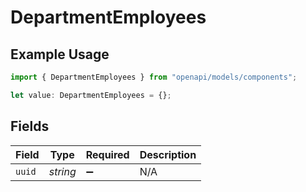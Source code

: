 # DepartmentEmployees

## Example Usage

```typescript
import { DepartmentEmployees } from "openapi/models/components";

let value: DepartmentEmployees = {};
```

## Fields

| Field              | Type               | Required           | Description        |
| ------------------ | ------------------ | ------------------ | ------------------ |
| `uuid`             | *string*           | :heavy_minus_sign: | N/A                |